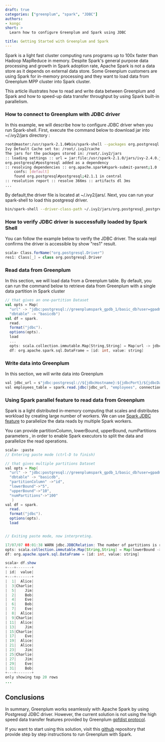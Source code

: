 ```yaml
---
draft: true
categories: ["greenplum", "spark", "JDBC"]
authors:
- kongc
short: >
  Learn how to configure Greenplum and Spark using JDBC

title: Getting Started with Greenplum and Spark
---
```

Spark is a light fast cluster computing runs programs up to 100x faster than Hadoop MapReduce in memory. Despite Spark's general purpose data processing and growth in Spark adoption rate, Apache Spark is not a data store as it depends on external data store.  Some Greenplum customers are using Spark for in-memory processing and they want to load data from Greenplum MPP cluster into Spark cluster.  

This article illustrates how to read and write data between Greenplum and Spark and how to speed-up data transfer throughput by using Spark built-in parallelism.

###  How to connect to Greenplum with JDBC driver
In this example, we will describe how to configure JDBC driver when you run Spark-shell. First, execute the command below to download jar into  ~/.ivy2/jars directory :

~~~bash
root@master:/usr/spark-2.1.0#bin/spark-shell --packages org.postgresql:postgresql:42.1.1
Ivy Default Cache set to: /root/.ivy2/cache
The jars for the packages stored in: /root/.ivy2/jars
:: loading settings :: url = jar:file:/usr/spark-2.1.0/jars/ivy-2.4.0.jar!/org/apache/ivy/core/settings/ivysettings.xml
org.postgresql#postgresql added as a dependency
:: resolving dependencies :: org.apache.spark#spark-submit-parent;1.0
	confs: [default]
	found org.postgresql#postgresql;42.1.1 in central
:: resolution report :: resolve 366ms :: artifacts dl 3ms
...
~~~

By default,the driver file is located at ~/.ivy2/jars/. Next, you can run your spark-shell to load this postgresql driver.

~~~bash
bin/spark-shell --driver-class-path ~/.ivy2/jars/org.postgresql_postgresql-42.1.1.jar
~~~

###  How to verify JDBC driver is successfully loaded by Spark Shell
You can follow the example below to verify the JDBC driver. The scala repl confirms the driver is accessible by show "res1" result.

~~~scala
scala> Class.forName("org.postgresql.Driver")
res1: Class[_] = class org.postgresql.Driver
~~~

### Read data from Greenplum

In this section, we will load data from a Greenplum table. By default, you can run the command below to retrieve data from Greenplum with a single data partition in Spark cluster

~~~scala
// that gives an one-partition Dataset
val opts = Map(
  "url" -> "jdbc:postgresql://greenplumspark_gpdb_1/basic_db?user=gpadmin&password=pivotal",
  "dbtable" -> "basicdb")
val df = spark.
  read.
  format("jdbc").
  options(opts).
  load
  ...
  opts: scala.collection.immutable.Map[String,String] = Map(url -> jdbc:postgresql://greenplumspark_gpdb_1/basic_db?user=gpadmin&password=pivotal, dbtable -> basicdb)
  df: org.apache.spark.sql.DataFrame = [id: int, value: string]
~~~

### Write data into Greenplum
In this section, we will write data into Greenplum

~~~java
val jdbc_url = s"jdbc:postgresql://${jdbcHostname}:${jdbcPort}/${jdbcDatabase}"
val employees_table = spark.read.jdbc(jdbc_url, "employees", connectionProperties)
~~~

### Using Spark parallel feature to read data from Greenplum
Spark is a light distributed in-memory computing that scales and distributes workload by creating large number of workers. We can use [Spark JDBC feature](http://spark.apache.org/docs/latest/sql-programming-guide.html#jdbc-to-other-databases) to parallelize the data reads by multiple Spark workers. 

You can provide partitionColumn, lowerBound, upperBound, numPartitions parameters , in order to enable Spark executors to split the data and parallelize the read operations.


~~~java
scala> :paste
// Entering paste mode (ctrl-D to finish)

// that gives multiple partitions Dataset
val opts = Map(
  "url" -> "jdbc:postgresql://greenplumspark_gpdb_1/basic_db?user=gpadmin&password=pivotal",
  "dbtable" -> "basicdb",
  "partitionColumn" ->"id",
  "lowerBound"->"5",
  "upperBound"->"10",
  "numPartitions"->"100"
   )
val df = spark.
  read.
  format("jdbc").
  options(opts).
  load


// Exiting paste mode, now interpreting.

17/07/07 08:01:38 WARN jdbc.JDBCRelation: The number of partitions is reduced because the specified number of partitions is less than the difference between upper bound and lower bound. Updated number of partitions: 5; Input number of partitions: 100; Lower bound: 5; Upper bound: 10.
opts: scala.collection.immutable.Map[String,String] = Map(lowerBound -> 5, url -> jdbc:postgresql://greenplumspark_gpdb_1/basic_db?user=gpadmin&password=pivotal, partitionColumn -> id, upperBound -> 10, dbtable -> basicdb, numPartitions -> 100)
df: org.apache.spark.sql.DataFrame = [id: int, value: string]

scala> df.show
+---+-------+
| id|  value|
+---+-------+
|  1|  Alice|
|  3|Charlie|
|  5|    Jim|
|  2|    Bob|
|  4|    Eve|
|  6|    Bob|
|  7|    Eve|
|  8|  Alice|
|  9|Charlie|
| 11|  Alice|
| 13|    Jim|
| 15|Charlie|
| 17|    Eve|
| 19|  Alice|
| 21|  Alice|
| 23|    Jim|
| 25|Charlie|
| 27|    Jim|
| 29|    Eve|
| 31|    Bob|
+---+-------+
only showing top 20 rows
...
~~~



## Conclusions
In summary, Greenplum works seamlessly with Apache Spark by using Postgresql JDBC driver. However, the current solution is not using the high speed data transfer features provided by Greenplum [gpfdist protocol](https://gpdb.docs.pivotal.io/4380/admin_guide/load/topics/g-gpfdist-protocol.html). 

If you want to start using this solution, visit this [github](http://pivotal.io) repository that provide step by step instructions to run Greenplum with Spark.





